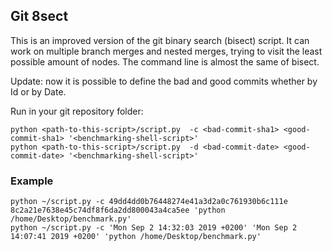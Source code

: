 ## Git 8sect

This is an improved version of the git binary search (bisect) script.
It can work on multiple branch merges and nested merges, trying to visit the least possible amount of nodes.
The command line is almost the same of bisect.

Update: now it is possible to define the bad and good commits whether by Id or by Date.

Run in your git repository folder:
```
python <path-to-this-script>/script.py  -c <bad-commit-sha1> <good-commit-sha1> '<benchmarking-shell-script>'
python <path-to-this-script>/script.py  -d <bad-commit-date> <good-commit-date> '<benchmarking-shell-script>'
```

### Example
```
python ~/script.py -c 49dd4dd0b76448274e41a3d2a0c761930b6c111e 8c2a21e7638e45c74df8f6da2dd800043a4ca5ee 'python /home/Desktop/benchmark.py'
python ~/script.py -c 'Mon Sep 2 14:32:03 2019 +0200' 'Mon Sep 2 14:07:41 2019 +0200' 'python /home/Desktop/benchmark.py'
```
